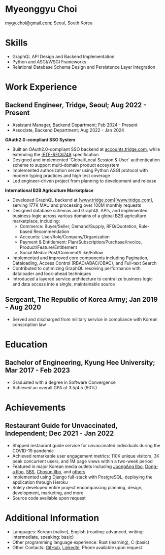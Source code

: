 # Myeonggyu Choi

<mygy.choi@gmail.com>; Seoul, South Korea

# Skills

- GraphQL API Design and Backend Implementation
- Python and ASGI/WSGI Frameworks
- Relational Database Schema Design and Persistence Layer Integration

# Work Experience

## Backend Engineer, Tridge, Seoul; Aug 2022 - Present

- Assistant Manager, Backend Department; Feb 2024 - Present
- Associate, Backend Department; Aug 2022 - Jan 2024

**OAuth2.0-compliant SSO System**

- Built an OAuth2.0-compliant SSO backend at [accounts.tridge.com][accounts.tridge.com], while extending the [IETF-RFC6749][IETF-RFC6749] specification
- Designed and implemented 'Global/Local Session & User' authentication scheme to support multi-domain product ecosystem
- Implemented authorization server using Python ASGI protocol with modern typing practices and high test coverage
- Led engineer-driven project from planning to development and release

**International B2B Agriculture Marketplace**

- Developed GraphQL backend at [www.tridge.com][www.tridge.com], serving 177K MAU and processing over 100M monthly requests
- Designed database schemas and GraphQL APIs, and implemented business logic across various domains of a global B2B agriculture marketplace, including:
  - Commerce: Buyer/Seller, Demand/Supply, RFQ/Quotation, Rule-based Recommendation
  - Accounts: User/Role/Company/Organization
  - Payment & Entitlement: Plan/Subscription/Purchase/Invoice, Product/Feature/Entitlement
  - Social Media: Post/Comment/Like/Follow
- Implemented and improved core components including Pagination, Dataloading, Access Control (RBAC/ABAC/OBAC), and Full-text Search
- Contributed to optimizing GraphQL resolving performance with dataloader and look-ahead techniques
- Introduced a layered service architecture to centralize business logic and data access into a single, maintainable source

## Sergeant, The Republic of Korea Army; Jan 2019 - Aug 2020

- Served and discharged from military service in compliance with Korean conscription law

# Education

## Bachelor of Engineering, Kyung Hee University; Mar 2017 - Feb 2023

- Graduated with a degree in Software Convergence
- Achieved an overall GPA of 3.5/4.5 (90%)

# Achievements

## Restaurant Guide for Unvaccinated, Independent; Dec 2021 - Jan 2022

- Shipped restaurant guide service for unvaccinated individuals during the COVID-19 pandemic
- Achieved remarkable user engagement metrics: 110K unique visitors, 3K peak concurrent users, and 1M page views within a two-week period
- Featured in major Korean media outlets including [JoongAng Ilbo][JoongAng Ilbo], [Dong-a Ilbo][Dong-a Ilbo], [SBS][SBS], [Chosun Ilbo][Chosun Ilbo], and [others][other]
- Implemented using Django full-stack with PostgreSQL, deploying the application through Heroku
- Solely developed entire project encompassing planning, design, development, marketing, and more
- Source code available upon request

# Additional Information

- Languages: Korean (native), English (reading: advanced, writing: intermediate, speaking: basic)
- Other programming language experience: Rust (learning), C (basic)
- Other Contacts: [GitHub][Github], [LinkedIn][LinkedIn], Phone available upon request

[accounts.tridge.com]: https://accounts.tridge.com/login?redirect_uri=/oauth/authorize?response_type%3Dcode%26client_id%3D58df741f-ca44-46b7-9f74-1fca44c6b7f8%26state%3DeyJuZXh0IjoiJTJGIn0%253D%26redirect_uri%3Dhttps://www.tridge.com/login/client%26hl%3Den&hl=en
[IETF-RFC6749]: https://datatracker.ietf.org/doc/html/rfc6749
[www.tridge.com]: https://www.tridge.com
[JoongAng Ilbo]: https://www.joongang.co.kr/article/25037441#home
[Dong-a Ilbo]: https://www.donga.com/news/Society/article/all/20211227/110963750/2
[SBS]: https://www.youtube.com/watch?v=8cxYDCGNqWE
[Chosun Ilbo]: https://www.chosun.com/national/national_general/2021/12/27/JEMPO4A4DZFQRFWFCHK52O3FGA
[other]: https://www.google.com/search?q=%EB%AF%B8%EC%A0%91%EC%A2%85%EC%9E%90%EC%8B%9D%EB%8B%B9%EA%B0%84%EC%9D%B4%EB%93%9C
[GitHub]: https://github.com/mygychoi
[LinkedIn]: https://www.linkedin.com/in/mygychoi
